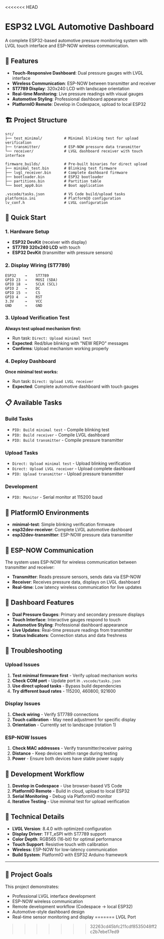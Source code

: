 <<<<<<< HEAD
# ESP32 LVGL Automotive Dashboard

A complete ESP32-based automotive pressure monitoring system with LVGL touch interface and ESP-NOW wireless communication.

## 🎯 Features

- **Touch-Responsive Dashboard**: Dual pressure gauges with LVGL interface
- **Wireless Communication**: ESP-NOW between transmitter and receiver
- **ST7789 Display**: 320x240 LCD with landscape orientation
- **Real-time Monitoring**: Live pressure readings with visual gauges
- **Automotive Styling**: Professional dashboard appearance
- **PlatformIO Remote**: Develop in Codespace, upload to local ESP32

## 🏗️ Project Structure

```
src/
├── test_minimal/          # Minimal blinking test for upload verification
├── transmitter/           # ESP-NOW pressure data transmitter
└── receiver/              # LVGL dashboard receiver with touch interface

firmware_builds/           # Pre-built binaries for direct upload
├── minimal_test.bin       # Blinking test firmware
├── lvgl_receiver.bin      # Complete dashboard firmware
├── bootloader.bin         # ESP32 bootloader
├── partitions.bin         # Partition table
└── boot_app0.bin          # Boot application

.vscode/tasks.json         # VS Code build/upload tasks
platformio.ini             # PlatformIO configuration
lv_conf.h                  # LVGL configuration
```

## 🚀 Quick Start

### 1. Hardware Setup
- **ESP32 DevKit** (receiver with display)
- **ST7789 320x240 LCD** with touch
- **ESP32 DevKit** (transmitter with pressure sensors)

### 2. Display Wiring (ST7789)
```
ESP32    →    ST7789
GPIO 23  →    MOSI (SDA)
GPIO 18  →    SCLK (SCL)
GPIO 2   →    DC
GPIO 15  →    CS
GPIO 4   →    RST
3.3V     →    VCC
GND      →    GND
```

### 3. Upload Verification Test

**Always test upload mechanism first:**
- Run task: `Direct: Upload minimal test`
- **Expected**: Red/blue blinking with "NEW REPO" messages
- **Confirms**: Upload mechanism working properly

### 4. Deploy Dashboard

**Once minimal test works:**
- Run task: `Direct: Upload LVGL receiver`
- **Expected**: Complete automotive dashboard with touch gauges

## 📋 Available Tasks

### Build Tasks
- `PIO: Build minimal test` - Compile blinking test
- `PIO: Build receiver` - Compile LVGL dashboard
- `PIO: Build transmitter` - Compile pressure transmitter

### Upload Tasks  
- `Direct: Upload minimal test` - Upload blinking verification
- `Direct: Upload LVGL receiver` - Upload complete dashboard
- `PIO: Upload transmitter` - Upload pressure transmitter

### Development
- `PIO: Monitor` - Serial monitor at 115200 baud

## 🔧 PlatformIO Environments

- **minimal-test**: Simple blinking verification firmware
- **esp32dev-receiver**: Complete LVGL automotive dashboard  
- **esp32dev-transmitter**: ESP-NOW pressure data transmitter

## 📡 ESP-NOW Communication

The system uses ESP-NOW for wireless communication between transmitter and receiver:

- **Transmitter**: Reads pressure sensors, sends data via ESP-NOW
- **Receiver**: Receives pressure data, displays on LVGL dashboard
- **Real-time**: Low latency wireless communication for live updates

## 🎨 Dashboard Features

- **Dual Pressure Gauges**: Primary and secondary pressure displays
- **Touch Interface**: Interactive gauges respond to touch
- **Automotive Styling**: Professional dashboard appearance  
- **Live Updates**: Real-time pressure readings from transmitter
- **Status Indicators**: Connection status and data freshness

## 🐛 Troubleshooting

### Upload Issues
1. **Test minimal firmware first** - Verify upload mechanism works
2. **Check COM port** - Update port in `.vscode/tasks.json`
3. **Use direct upload tasks** - Bypass build dependencies
4. **Try different baud rates** - 115200, 460800, 921600

### Display Issues  
1. **Check wiring** - Verify ST7789 connections
2. **Touch calibration** - May need adjustment for specific display
3. **Orientation** - Currently set to landscape (rotation 1)

### ESP-NOW Issues
1. **Check MAC addresses** - Verify transmitter/receiver pairing
2. **Distance** - Keep devices within range during testing
3. **Power** - Ensure both devices have stable power supply

## 🔄 Development Workflow

1. **Develop in Codespace** - Use browser-based VS Code
2. **PlatformIO Remote** - Build in cloud, upload to local ESP32
3. **Serial Monitoring** - Debug via PlatformIO monitor
4. **Iterative Testing** - Use minimal test for upload verification

## 📖 Technical Details

- **LVGL Version**: 8.4.0 with optimized configuration
- **Display Driver**: TFT_eSPI with ST7789 support  
- **Color Depth**: RGB565 (16-bit) for optimal performance
- **Touch Support**: Resistive touch with calibration
- **Wireless**: ESP-NOW for low-latency communication
- **Build System**: PlatformIO with ESP32 Arduino framework

---

## 🎯 Project Goals

This project demonstrates:
- Professional LVGL interface development
- ESP-NOW wireless communication
- Remote development workflow (Codespace → local ESP32)
- Automotive-style dashboard design
- Real-time sensor monitoring and display
=======
LVGL Port
>>>>>>> 32263cd45bfc211cdf8535048ff2c2b7ebe17ed9
